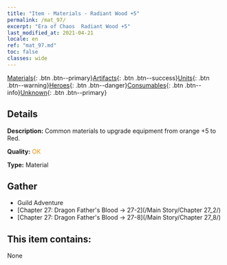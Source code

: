 ```yaml
---
title: "Item - Materials - Radiant Wood +5"
permalink: /mat_97/
excerpt: "Era of Chaos  Radiant Wood +5"
last_modified_at: 2021-04-21
locale: en
ref: "mat_97.md"
toc: false
classes: wide
---
```

 [Materials](/Items/){: .btn .btn--primary}[Artifacts](/Items/Artifacts/){: .btn .btn--success}[Units](/Items/Units/){: .btn .btn--warning}[Heroes](/Items/Heroes/){: .btn .btn--danger}[Consumables](/Items/Consumables/){: .btn .btn--info}[Unknown](/Items/Unknown/){: .btn .btn--primary}

## Details
 **Description:** Common materials to upgrade equipment from orange +5 to Red.

 **Quality:** <span style="color: #FF8C00">OK</span>

 **Type:** Material

## Gather

*    Guild Adventure 
*    [Chapter 27: Dragon Father's Blood -> 27-2](/Main Story/Chapter 27_2/) 
*    [Chapter 27: Dragon Father's Blood -> 27-8](/Main Story/Chapter 27_8/) 

## This item contains:

  None

